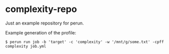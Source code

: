 # complexity-repo
Just an example repository for perun.

Example generation of the profile:

``
$ perun run job -b 'target' -c 'complexity' -w '/mnt/g/some.txt' -cpff complexity job.yml
``
